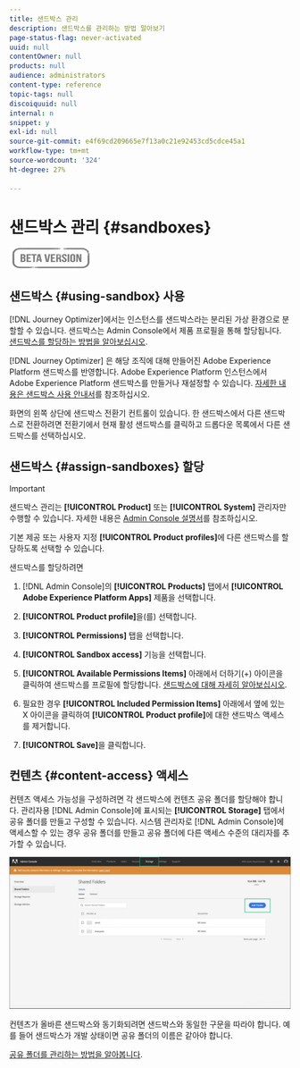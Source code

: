 ```yaml
---
title: 샌드박스 관리
description: 샌드박스를 관리하는 방법 알아보기
page-status-flag: never-activated
uuid: null
contentOwner: null
products: null
audience: administrators
content-type: reference
topic-tags: null
discoiquuid: null
internal: n
snippet: y
exl-id: null
source-git-commit: e4f69cd209665e7f13a0c21e92453cd5cdce45a1
workflow-type: tm+mt
source-wordcount: '324'
ht-degree: 27%

---
```


# 샌드박스 관리 {#sandboxes}

![](../assets/do-not-localize/badge.png)

## 샌드박스 {#using-sandbox} 사용

[!DNL Journey Optimizer]에서는 인스턴스를 샌드박스라는 분리된 가상 환경으로 분할할 수 있습니다.
샌드박스는 Admin Console에서 제품 프로필을 통해 할당됩니다. [샌드박스를 할당하는 방법을 알아보십시오](permissions.md#create-product-profile).

[!DNL Journey Optimizer] 은 해당 조직에 대해 만들어진 Adobe Experience Platform 샌드박스를 반영합니다.
Adobe Experience Platform 인스턴스에서 Adobe Experience Platform 샌드박스를 만들거나 재설정할 수 있습니다. [자세한 내용은 샌드박스 사용 안내서](https://experienceleague.adobe.com/docs/experience-platform/sandbox/ui/user-guide.html)를 참조하십시오.

화면의 왼쪽 상단에 샌드박스 전환기 컨트롤이 있습니다. 한 샌드박스에서 다른 샌드박스로 전환하려면 전환기에서 현재 활성 샌드박스를 클릭하고 드롭다운 목록에서 다른 샌드박스를 선택하십시오.

## 샌드박스 {#assign-sandboxes} 할당

>[!IMPORTANT]
>
> 샌드박스 관리는 **[!UICONTROL Product]** 또는 **[!UICONTROL System]** 관리자만 수행할 수 있습니다. 자세한 내용은 [Admin Console 설명서](https://helpx.adobe.com/enterprise/admin-guide.html/enterprise/using/admin-roles.ug.html)를 참조하십시오.

기본 제공 또는 사용자 지정 **[!UICONTROL Product profiles]**&#x200B;에 다른 샌드박스를 할당하도록 선택할 수 있습니다.

샌드박스를 할당하려면

1. [!DNL Admin Console]의 **[!UICONTROL Products]** 탭에서 **[!UICONTROL Adobe Experience Platform Apps]** 제품을 선택합니다.

1. **[!UICONTROL Product profile]**&#x200B;을(를) 선택합니다. 

1. **[!UICONTROL Permissions]** 탭을 선택합니다. 

1. **[!UICONTROL Sandbox access]** 기능을 선택합니다.

1. **[!UICONTROL Available Permissions Items]** 아래에서 더하기(+) 아이콘을 클릭하여 샌드박스를 프로필에 할당합니다. [샌드박스에 대해 자세히 알아보십시오](https://experienceleague.adobe.com/docs/experience-platform/sandbox/home.html).

1. 필요한 경우 **[!UICONTROL Included Permission Items]** 아래에서 옆에 있는 X 아이콘을 클릭하여 **[!UICONTROL Product profile]**&#x200B;에 대한 샌드박스 액세스를 제거합니다.

1. **[!UICONTROL Save]**&#x200B;을 클릭합니다.

## 컨텐츠 {#content-access} 액세스

컨텐츠 액세스 가능성을 구성하려면 각 샌드박스에 컨텐츠 공유 폴더를 할당해야 합니다. 관리자용 [!DNL Admin Console]에 표시되는 **[!UICONTROL Storage]** 탭에서 공유 폴더를 만들고 구성할 수 있습니다. 시스템 관리자로 [!DNL Admin Console]에 액세스할 수 있는 경우 공유 폴더를 만들고 공유 폴더에 다른 액세스 수준의 대리자를 추가할 수 있습니다.

![](../assets/do-not-localize/content_access.png)

컨텐츠가 올바른 샌드박스와 동기화되려면 샌드박스와 동일한 구문을 따라야 합니다. 예를 들어 샌드박스가 개발 상태이면 공유 폴더의 이름은 같아야 합니다.

[공유 폴더를 관리하는 방법을 알아봅니다](https://helpx.adobe.com/enterprise/admin-guide.html/enterprise/using/manage-adobe-storage.ug.html).
